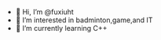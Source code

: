 - 👋 Hi, I’m @fuxiuht
- 👀 I’m interested in badminton,game,and IT
- 🌱 I’m currently learning C++


<!---
fuxiuht/fuxiuht is a ✨ special ✨ repository because its `README.md` (this file) appears on your GitHub profile.
You can click the Preview link to take a look at your changes.
--->
